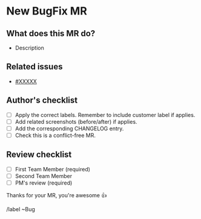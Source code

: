 # New BugFix MR

## What does this MR do?

- Description

## Related issues

- [#XXXXX](https://cpmo.grupocostaisa.com/issues/XXXXX)

## Author's checklist

- [ ] Apply the correct labels. Remember to include customer label if applies.
- [ ] Add related screenshots (before/after) if applies.
- [ ] Add the corresponding CHANGELOG entry.
- [ ] Check this is a conflict-free MR.

## Review checklist

- [ ] First Team Member (required)
- [ ] Second Team Member
- [ ] PM's review (required)

Thanks for your MR, you're awesome :+1:

/label ~Bug